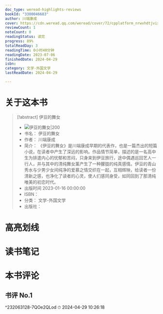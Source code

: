```yaml
---
doc_type: weread-highlights-reviews
bookId: "3300046683"
author: 川端康成
cover: https://cdn.weread.qq.com/weread/cover/72/cpplatform_nrwvhdtjvixfzjf2lgp8q5/t7_cpplatform_nrwvhdtjvixfzjf2lgp8q51674010247.jpg
reviewCount: 1
noteCount: 0
readingStatus: 读完
progress: 89%
totalReadDay: 3
readingTime: 0小时40分钟
readingDate: 2023-07-06
finishedDate: 2024-04-29
isbn: 
category: 文学-外国文学
lastReadDate: 2024-04-29

---
```

# 关于这本书
> [!abstract] 伊豆的舞女
> - ![ 伊豆的舞女|200](https://cdn.weread.qq.com/weread/cover/72/cpplatform_nrwvhdtjvixfzjf2lgp8q5/t7_cpplatform_nrwvhdtjvixfzjf2lgp8q51674010247.jpg)
> - 书名： 伊豆的舞女
> - 作者： 川端康成
> - 简介： 《伊豆的舞女》是川端康成早期的代表作，也是一篇杰出的短篇小说，在读者中产生了深远的影响。作品情节简单，描述的是一名高中生为排遣内心的忧郁和苦闷，只身来到伊豆旅行，途中偶遇巡回艺人一行人，并与其中的清纯舞女薰产生了一种朦胧的纯真感情。伊豆的青山秀水与少男少女间纯净的爱慕之情交织在一起，互相辉映，给读者一份清新之感，也净化了读者的心灵，使人们感同身受，如同回到了那清纯唯美的初恋时代。
> - 出版时间 2023-01-16 00:00:00
> - ISBN： 
> - 分类： 文学-外国文学
> - 出版社： 

# 高亮划线

# 读书笔记

# 本书评论

## 书评 No.1 
 ^232063128-7QOe2QLod
⏱ 2024-04-29 10:26:18
